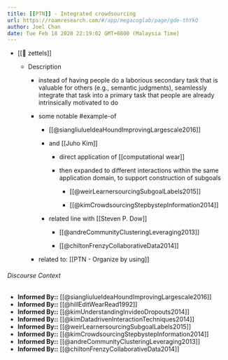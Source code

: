 ```yaml
---
title: [[PTN]] - Integrated crowdsourcing
url: https://roamresearch.com/#/app/megacoglab/page/gde-thYkQ
author: Joel Chan
date: Tue Feb 18 2020 22:19:02 GMT+0800 (Malaysia Time)
---
```


- [[🌲 zettels]]

    - Description

        - instead of having people do a laborious secondary task that is valuable for others (e.g., semantic judgments), seamlessly integrate that task into a primary task that people are already intrinsically motivated to do

        - some notable #example-of

            - [[@siangliulueIdeaHoundImprovingLargescale2016]]

            - and [[Juho Kim]]

                - direct application of [[computational wear]]

                - then expanded to different interactions within the same application domain, to support construction of subgoals

                    - [[@weirLearnersourcingSubgoalLabels2015]]

                    - [[@kimCrowdsourcingStepbystepInformation2014]]

            - related line with [[Steven P. Dow]]

                - [[@andreCommunityClusteringLeveraging2013]]

                - [[@chiltonFrenzyCollaborativeData2014]]

        - related to: [[PTN - Organize by using]]

###### Discourse Context

- **Informed By::** [[@siangliulueIdeaHoundImprovingLargescale2016]]
- **Informed By::** [[@hillEditWearRead1992]]
- **Informed By::** [[@kimUnderstandingInvideoDropouts2014]]
- **Informed By::** [[@kimDatadrivenInteractionTechniques2014]]
- **Informed By::** [[@weirLearnersourcingSubgoalLabels2015]]
- **Informed By::** [[@kimCrowdsourcingStepbystepInformation2014]]
- **Informed By::** [[@andreCommunityClusteringLeveraging2013]]
- **Informed By::** [[@chiltonFrenzyCollaborativeData2014]]
